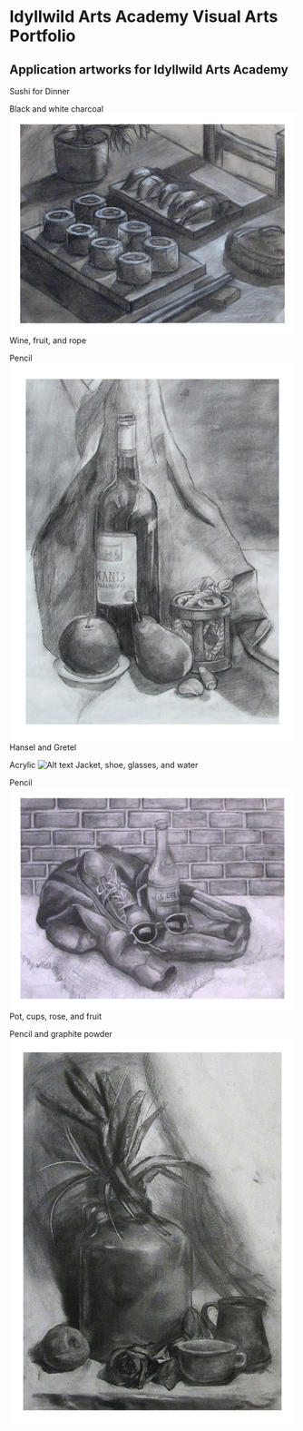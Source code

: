 # Idyllwild Arts Academy Visual Arts Portfolio

## Application artworks for Idyllwild Arts Academy

Sushi for Dinner

Black and white charcoal
![Still life 1](./3-4.JPG)
Wine, fruit, and rope

Pencil
![Alt text](12.JPG)
Hansel and Gretel

Acrylic
![Alt text](1-4.JPG)
Jacket, shoe, glasses, and water

Pencil
![Alt text](<2nd Direct Observation Drawing.JPG>)
Pot, cups, rose, and fruit

Pencil and graphite powder
![Alt text](<1st Direct Observation Drawing.JPG>)